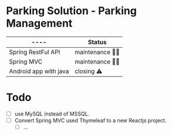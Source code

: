 # Parking Solution - Parking Management
|----|Status|
|----|----|
|Spring RestFul API | maintenance :man_technologist:|
|Spring MVC | maintenance :man_technologist:|
|Android app with java |closing :warning:|


# Todo

 - [ ] use MySQL instead of MSSQL.
 - [ ] Convert Spring MVC used Thymeleaf to a new  Reactjs project.
	 - [ ]  ...
